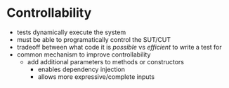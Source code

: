 # Controllability
- tests dynamically execute the system
- must be able to programatically control the SUT/CUT
- tradeoff between what code it is *possible* vs *efficient* to write a test for
- common mechanism to improve controllability
	- add additional parameters to methods or constructors
		- enables dependency injection
		- allows more expressive/complete inputs